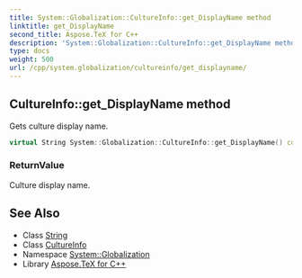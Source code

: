 ```yaml
---
title: System::Globalization::CultureInfo::get_DisplayName method
linktitle: get_DisplayName
second_title: Aspose.TeX for C++
description: 'System::Globalization::CultureInfo::get_DisplayName method. Gets culture display name in C++.'
type: docs
weight: 500
url: /cpp/system.globalization/cultureinfo/get_displayname/
---
```

## CultureInfo::get_DisplayName method


Gets culture display name.

```cpp
virtual String System::Globalization::CultureInfo::get_DisplayName() const
```


### ReturnValue

Culture display name.

## See Also

* Class [String](../../../system/string/)
* Class [CultureInfo](../)
* Namespace [System::Globalization](../../)
* Library [Aspose.TeX for C++](../../../)

